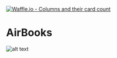 [![Waffle.io - Columns and their card count](https://badge.waffle.io/5e5d5b55797f064c93f63425ce3e5a77f69421c250251d8af6ce109263db3f28.svg?columns=all)](https://waffle.io/robertove93/AirBooks) 
# AirBooks
![alt text](http://airbooks.altervista.org/Airbooks_logo.png)
